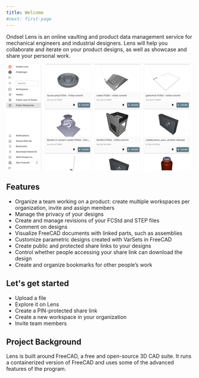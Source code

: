 ```yaml
---
title: Welcome
#next: first-page
---
```


Ondsel Lens is an online vaulting and product data management service for mechanical engineers and industrial designers. Lens will help you collaborate and iterate on your product designs, as well as showcase and share your personal work.

![Ondsel Lens](ondsel-lens-public-1.png)

## Features

- Organize a team working on a product: create multiple workspaces per organization, invite and assign members
- Manage the privacy of your designs
- Create and manage revisions of your FCStd and STEP files
- Comment on designs
- Visualize FreeCAD documents with linked parts, such as assemblies
- Customize parametric designs created with VarSets in FreeCAD
- Create public and protected share links to your designs
- Control whether people accessing your share link can download the design
- Create and organize bookmarks for other people’s work

## Let's get started

- Upload a file
- Explore it on Lens
- Create a PIN-protected share link
- Create a new workspace in your organization
- Invite team members

## Project Background

Lens is built around FreeCAD, a free and open-source 3D CAD suite. It runs a containerized version of FreeCAD and uses some of the advanced features of the program.
